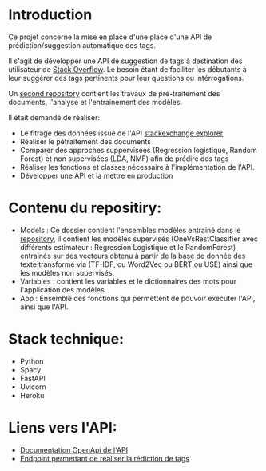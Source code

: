 # Introduction
Ce projet concerne la mise en place d'une place d'une API de prédiction/suggestion automatique des tags.

Il s'agit de développer une API de suggestion de tags à destination des utilisateur de [Stack Overflow](https://stackoverflow.com/). Le besoin étant de faciliter les débutants à leur suggérer des tags pertinents pour leur questions ou intérrogations.


Un [second repository](https://github.com/Belal237/Categoriser_automatiquement_des_questions_Stackoverflow) contient les travaux de pré-traitement des documents, l'analyse et l'entrainement des modèles.

Il était demandé de réaliser:

- Le fitrage des données issue de l'API [stackexchange explorer](https://data.stackexchange.com/stackoverflow/query/new)
- Réaliser le pétraitement des documents 
- Comparer des approches suppervisées (Regression logistique, Random Forest) et non supervisées (LDA, NMF) afin de prédire des tags
- Réaliser les fonctions et classes nécessaire à l'implémentation de l'API. 
- Développer une API et la mettre en production

# Contenu du repositiry:
- Models : Ce dossier contient l'ensembles modèles entrainé dans le [repository](https://github.com/Belal237/Categoriser_automatiquement_des_questions_Stackoverflow), il contient les modèles supervisés (OneVsRestClassifier avec différents estimateur : Régression Logistique et le RandomForest) entrainés sur des vecteurs obtenu à partir de la base de donnée des texte transformé via (TF-IDF, ou Word2Vec ou BERT ou USE) ainsi que les modèles non supervisés.
- Variables : contient les variables et le dictionnaires des mots pour l'application des modèles
- App : Ensemble des fonctions qui permettent de pouvoir executer l'API, ainsi que l'API.

# Stack technique:
- Python
- Spacy
- FastAPI
- Uvicorn
- Heroku

# Liens vers l'API:
- [Documentation OpenApi de l'API](https://stackoverflow-tag-api.herokuapp.com/docs)
- [Endpoint permettant de réaliser la rédiction de tags]()
